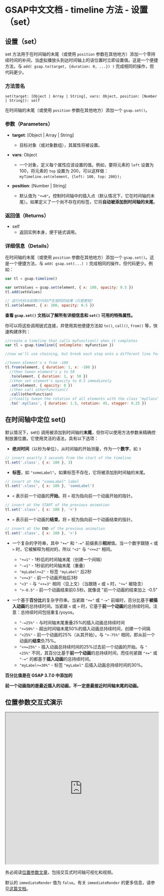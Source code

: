 # GSAP中文文档 - timeline 方法 - 设置（set）

## 设置（set）

set 方法用于在时间轴的末尾（或使用 `position` 参数在其他地方）添加一个零持续时间的补间，当虚拟播放头到达时间轴上的该位置时立即设置值。这是一个便捷方法，与 `add( gsap.to(target, {duration: 0, ...}) )` 完成相同的操作，但代码更少。

### 方法签名

```plaintext
set(target: [Object | Array | String], vars: Object, position: [Number | String]): self
```

在时间轴的末尾（或使用 `position` 参数在其他地方）添加一个 `gsap.set()`。

### 参数（Parameters）

- **target**: [Object | Array | String]

  - 目标对象（或对象数组），其属性将被设置。

- **vars**: Object

  - 一个对象，定义每个属性应该设置的值。例如，要将元素的 `left` 设置为 100，将元素的 `top` 设置为 200，可以这样做：`myTimeline.set(element, {left: 100, top: 200});`

- **position**: [Number | String]
  - 默认值为 `"+=0"`。控制时间轴中的插入点（默认情况下，它在时间轴的末尾）。如果定义了一个尚不存在的标签，它将**自动被添加到时间轴的末尾**。

### 返回值（Returns）

- self
  - 返回实例本身，便于链式调用。

### 详细信息（Details）

在时间轴的末尾（或使用 `position` 参数在其他地方）添加一个 `gsap.set()`。这是一个便捷方法，与 `add( gsap.set(...) )` 完成相同的操作，但代码更少。例如：

```javascript
var tl = gsap.timeline()

var setValues = gsap.set(element, { x: 100, opacity: 0.5 })
tl.add(setValues)

// 这行代码与前两行代码产生相同的结果（只是更短）
tl.set(element, { x: 100, opacity: 0.5 })
```

**查看 `gsap.set()` 文档以了解所有详细信息和 `set()` 可用的特殊属性。**

你可以将这些调用链式连接，并使用其他便捷方法如 `to()`, `call()`, `from()` 等，快速构建序列：

```javascript
//create a timeline that calls myFunction() when it completes
var tl = gsap.timeline({ onComplete: myFunction })

//now we'll use chaining, but break each step onto a different line for readability...

//tween element's x from -100
tl.from(element, { duration: 1, x: -100 })
  //then tween element's y to 50
  .to(element, { duration: 1, y: 50 })
  //then set element's opacity to 0.5 immediately
  .set(element, { opacity: 0 })
  //then call otherFunction()
  .call(otherFunction)
  //finally tween the rotation of all elements with the class "myClass" to 45 and stagger the start times by 0.25 seconds
  .to('.myClass', { duration: 1.5, rotation: 45, stagger: 0.25 })
```

## 在时间轴中定位 set()

默认情况下，set() 调用被添加到时间轴的**末尾**，但你可以使用方法参数来精确控制放置位置。它使用灵活的语法，具有以下选项：

- **绝对时间**（以秒为单位），从时间轴的开始测量，作为一个**数字**，如 `3`

```javascript
// insert exactly 3 seconds from the start of the timeline
tl.set('.class', { x: 100 }, 3)
```

- **标签**，如 `"someLabel"`。如果标签不存在，它将被添加到时间轴的末尾。

```javascript
// insert at the "someLabel" label
tl.set('.class', { x: 100 }, 'someLabel')
```

- `<` 表示前一个动画的**开始**。将 `<` 视为指向前一个动画开始的指针。

```javascript
// insert at the START of the previous animation
tl.set('.class', { x: 100 }, '<')
```

- `>` 表示前一个动画的**结束**。将 `>` 视为指向前一个动画结束的指针。

```javascript
// insert at the END of the previous animation
tl.set('.class', { x: 100 }, '>')
```

- 一个复杂的字符串，其中 `"+="` 和 `"-="` 前缀表示**相对**值。当一个数字跟随 `<` 或 `>` 时，它被解释为相对的，所以 `"<2"` 与 `"<+=2"` 相同。

  - `"+=1"` - 1秒后的时间轴末尾（创建一个间隔）
  - `"-=1"` - 1秒前的时间轴末尾（重叠）
  - `"myLabel+=2"` - 标签 `"myLabel"` 后2秒
  - `"<+=3"` - 前一个动画开始后3秒
  - `"<3"` - 与 `"<+=3"` 相同（见上文）（当跟随 `<` 或 `>` 时，`"+="` 被隐含）
  - `">-0.5"` - 前一个动画结束前0.5秒。就像说 "前一个动画的结束加上 -0.5"

- 一个基于**百分比**的复杂字符串。当紧跟 `"+="` 或 `"-="` 前缀时，百分比基于**被插入动画**的总持续时间。当紧跟 `<` 或 `>` 时，它基于**前一个动画**的总持续时间。注意：总持续时间包括重复/yoyos。

  - `"-=25%"` - 与时间轴末尾重叠25%的插入动画总持续时间
  - `"+=50%"` - 超出时间轴末尾50%的插入动画总持续时间，创建一个间隔
  - `"<25%"` - 前一个动画的25%（从其开始）。与 `">-75%"` 相同，即从前一个动画的**结束**负75%。
  - `"<+=25%"` - 插入动画总持续时间的25%过去前一个动画的开始。与 `"<25%"` 不同，其百分比基于**前一个动画**的总持续时间，而任何紧跟 `"+="` 或 `"-="` 的都基于**插入动画**的总持续时间。
  - `"myLabel+=30%"` - 标签 `"myLabel"` 后插入动画总持续时间的30%。

**百分比值是在 GSAP 3.7.0 中添加的**

**前一个动画指的是最近插入的动画，不一定是最接近时间轴末尾的动画。**

## 位置参数交互式演示

<iframe src="https://codepen.io/GreenSock/pen/PopXddg" width="100%" height="500"></iframe>

务必阅读[位置参数文章](https://gsap.com/resources/position-parameter)，包括交互式时间轴可视化和视频。

默认的 `immediateRender` 值为 `false`。有关 `immediateRender` 的更多信息，请参见[这篇文档](https://gsap.com/resources/immediaterender)。
